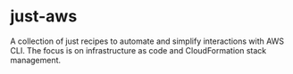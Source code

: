 # just-aws
A collection of just recipes to automate and simplify interactions with AWS CLI. The focus is on infrastructure as code and CloudFormation stack management.
